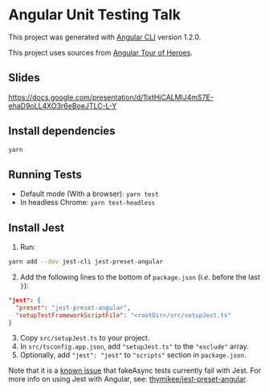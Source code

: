 # Angular Unit Testing Talk

This project was generated with [Angular CLI](https://github.com/angular/angular-cli) version 1.2.0.

This project uses sources from [Angular Tour of Heroes](https://github.com/johnpapa/angular-tour-of-heroes).

## Slides

https://docs.google.com/presentation/d/1lxtHjCALMlJ4mS7E-ehaD9oLL4XO3r6eBoeJTLC-L-Y

## Install dependencies

```bash
yarn
```

## Running Tests

- Default mode (With a browser): `yarn test`
- In headless Chrome: `yarn test-headless`

## Install Jest

1. Run:
```bash
yarn add --dev jest-cli jest-preset-angular
```
2. Add the following lines to the bottom of `package.json` (_i.e._ before the last `}`):
```json
"jest": {
  "preset": "jest-preset-angular",
  "setupTestFrameworkScriptFile": "<rootDir>/src/setupJest.ts"
}
```
3. Copy `src/setupJest.ts` to your project.
4. In `src/tsconfig.app.json`, add `"setupJest.ts"` to the `"exclude"` array.
5. Optionally, add `"jest": "jest"` to `"scripts"` section in `package.json`.

Note that it is a [known issue](https://github.com/thymikee/jest-preset-angular/issues/65) that fakeAsync tests
currently fail with Jest. For more info on using Jest with Angular, see:
[thymikee/jest-preset-angular](https://github.com/thymikee/jest-preset-angular).
